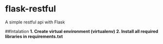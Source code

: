 # flask-restful
A simple restful api with Flask

##Intalation
<b>1. Create virtual environment (virtualenv)</b>
<b>2. Install all required libraries in requirements.txt</b>
